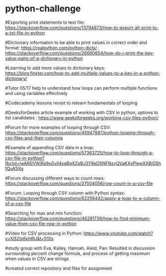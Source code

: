 # python-challenge


#Exporting print statements to text file: https://stackoverflow.com/questions/13794873/how-to-export-all-print-to-a-txt-file-in-python

#Dictionary information to be able to print values in correct order and format: https://realpython.com/python-dicts/ : https://stackoverflow.com/questions/26660654/how-do-i-print-the-key-value-pairs-of-a-dictionary-in-python

#Learning to add more values to dictionary keys: https://blog.finxter.com/how-to-add-multiple-values-to-a-key-in-a-python-dictionary/

#Tutor 05/17 help to understand how loops can perform multiple functions and using variables effectively

#Codecademy lessons revisit to relearn fundamentals of looping

#GeeksforGeeks article example of working with CSV in python, options to list candidates : https://www.geeksforgeeks.org/working-csv-files-python/

#Forum for more examples of looping through CSV: https://stackoverflow.com/questions/45947887/python-looping-through-csv-files-and-their-columns

#Example of appending CSV data in a loop: https://stackoverflow.com/questions/57363725/how-to-loop-through-a-csv-file-in-python?fbclid=IwAR0VWiRa9xGvll4vaBqXZpBJ3Y8eD5NFNzyQVaKXyPIewXXBjG5hfQvA5Xg

#Forum discussing different ways to count rows: https://stackoverflow.com/questions/27504056/row-count-in-a-csv-file

#Forum: Looping through CSV column with Python syntax: https://stackoverflow.com/questions/62256442/apply-a-loop-to-a-column-of-a-csv-file

#Searching for max and min function: https://stackoverflow.com/questions/46281738/how-to-find-minimum-value-from-csv-file-row-in-python

#Video for CSV processing in Python: https://www.youtube.com/watch?v=Xi52tx6phRU&t=510s



#study group with Eva, Kailey, Hannah, Aleid, Pan: Resulted in discussion surrounding percent change formula, and process of getting maximum when values in CSV are strings


#created correct repository and files for assignment

